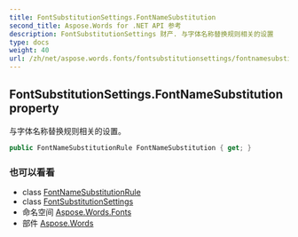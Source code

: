 ```yaml
---
title: FontSubstitutionSettings.FontNameSubstitution
second_title: Aspose.Words for .NET API 参考
description: FontSubstitutionSettings 财产. 与字体名称替换规则相关的设置
type: docs
weight: 40
url: /zh/net/aspose.words.fonts/fontsubstitutionsettings/fontnamesubstitution/
---
```

## FontSubstitutionSettings.FontNameSubstitution property

与字体名称替换规则相关的设置。

```csharp
public FontNameSubstitutionRule FontNameSubstitution { get; }
```

### 也可以看看

* class [FontNameSubstitutionRule](../../fontnamesubstitutionrule/)
* class [FontSubstitutionSettings](../)
* 命名空间 [Aspose.Words.Fonts](../../fontsubstitutionsettings/)
* 部件 [Aspose.Words](../../../)


